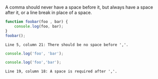 A comma should never have a space before it, but always have a space after it,
or a line break in place of a space.

```js
function foobar(foo , bar) {
    console.log(foo, bar);
}
foobar();
```
```output
Line 5, column 21: There should be no space before ','.
```

```js
console.log('foo', 'bar');
```

```js
console.log('foo','bar');
```
```output
Line 19, column 18: A space is required after ','.
```

